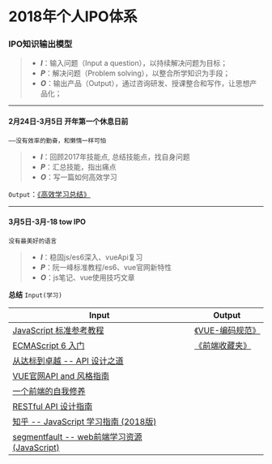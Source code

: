 # 2018年个人IPO体系
### IPO知识输出模型
> * ***I***：输入问题（Input a question），以持续解决问题为目标；
> * ***P***：解决问题（Problem solving），以整合所学知识为手段；
> * ***O***：输出产品（Output），通过咨询研发、授课整合和写作，让思想产品化；

---

#### 2月24日-3月5日 开年第一个休息日前
`——没有效率的勤奋，和懒惰一样可怕`
> * ***I***：回顾2017年技能点, 总结技能点，找自身问题
> * ***P***：汇总技能，指出痛点
> * ***O***：写一篇如何高效学习

`Output`：[《高效学习总结》](https://github.com/wasdokij/2018IPO/blob/master/skill/One%E3%80%8A%E9%AB%98%E6%95%88%E5%AD%A6%E4%B9%A0%E6%80%BB%E7%BB%93%E3%80%8B.md)

---

#### 3月5日-3月-18 tow IPO
`没有最美好的语言`

> * ***I***：稳固js/es6深入、vueApi复习
> * ***P***：阮一峰标准教程/es6、vue官网新特性
> * ***O***：js笔记、vue使用技巧文章

 **总结** `Input(学习)`

| Input | Output |
| --------- | --------- |
| [JavaScript 标准参考教程](http://javascript.ruanyifeng.com/)|[《VUE-编码规范》](https://github.com/wasdokij/2018IPO/blob/master/skill/vue)|
|[ECMAScript 6 入门](http://es6.ruanyifeng.com/)|[《前端收藏夹》](http://bookmark.langok.com/)|
|[从达标到卓越 -- API 设计之道](http://taobaofed.org/blog/2017/02/16/a-guide-to-api-design/)|[]()|
|[VUE官网API and 风格指南](https://cn.vuejs.org/v2/style-guide/)|[]()|
| [一个前端的自我修养](http://taobaofed.org/blog/2016/03/23/the-growth-of-front-end/)|[]()|
|[RESTful API 设计指南](http://www.ruanyifeng.com/blog/2014/05/restful_api.html)|[]()|
|[知乎 -- JavaScript 学习指南 (2018版)](https://zhuanlan.zhihu.com/p/33298555)|[]()|
|[segmentfault -- web前端学习资源(JavaScript)](https://segmentfault.com/a/1190000010880049#articleHeader4)|[]()|

